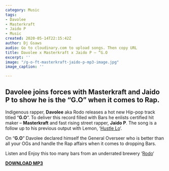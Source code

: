 ```yaml
---
category: Music
tags:
- Davolee
- Masterkraft
- Jaido P
- Music
created: 2020-05-14T22:15:42Z
author: Dj Gsaws
audio: Go to cloudinary.com to upload songs. Then copy URL
title: Davolee x Masterkraft x Jaido P – “G.O
excerpt: ''
image: "/g-o-ft-masterkraft-jaido-p-mp3-image.jpg"
image_caption: ''

---
```

## Davolee joins forces with Masterkraft and Jaido P to show he is the “G.O” when it comes to Rap.

Indigenous rapper, **Davolee** aka Rodo releases a hot new Hip-pop track titled “**G.O**“. To deliver this record filled with Bars he enlists certified hit maker – **Masterkraft** and fast rising street rapper, **Jaido P**. The song is a follow up to his previous output with Lemon, ‘[Hustle Lo](https://tooxclusive.com/davolee-x-lemon-hustle-lo/)‘.

On “**G.O**” Davolee declared himself the General Overseer who is better than all your OGs and handle the Rap affairs when it comes to dropping Bars.

Listen and Enjoy this too many bars from an underrated brewery ‘[Rodo](https://www.instagram.com/eminidavolee/)‘

[**DOWNLOAD MP3**](https://tooxclusive.com/wp-content/uploads/2020/05/G.O-ft.-Masterkraft-Jaido-P.mp3)